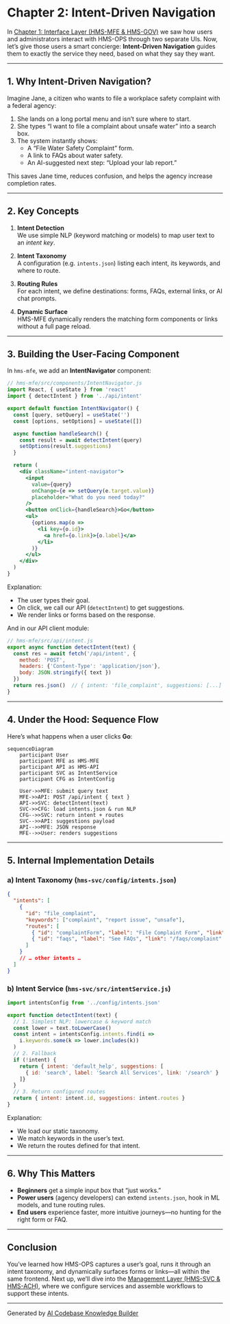 # Chapter 2: Intent-Driven Navigation

In [Chapter 1: Interface Layer (HMS-MFE & HMS-GOV)](01_interface_layer__hms_mfe___hms_gov__.md) we saw how users and administrators interact with HMS-OPS through two separate UIs. Now, let’s give those users a smart concierge: **Intent-Driven Navigation** guides them to exactly the service they need, based on what they say they want.

---

## 1. Why Intent-Driven Navigation?

Imagine Jane, a citizen who wants to file a workplace safety complaint with a federal agency:

1. She lands on a long portal menu and isn’t sure where to start.
2. She types “I want to file a complaint about unsafe water” into a search box.
3. The system instantly shows:
   - A “File Water Safety Complaint” form.
   - A link to FAQs about water safety.
   - An AI-suggested next step: “Upload your lab report.”

This saves Jane time, reduces confusion, and helps the agency increase completion rates.

---

## 2. Key Concepts

1. **Intent Detection**  
   We use simple NLP (keyword matching or models) to map user text to an *intent key*.

2. **Intent Taxonomy**  
   A configuration (e.g. `intents.json`) listing each intent, its keywords, and where to route.

3. **Routing Rules**  
   For each intent, we define destinations: forms, FAQs, external links, or AI chat prompts.

4. **Dynamic Surface**  
   HMS-MFE dynamically renders the matching form components or links without a full page reload.

---

## 3. Building the User-Facing Component

In `hms-mfe`, we add an **IntentNavigator** component:

```jsx
// hms-mfe/src/components/IntentNavigator.js
import React, { useState } from 'react'
import { detectIntent } from '../api/intent'

export default function IntentNavigator() {
  const [query, setQuery] = useState('')
  const [options, setOptions] = useState([])

  async function handleSearch() {
    const result = await detectIntent(query)
    setOptions(result.suggestions)
  }

  return (
    <div className="intent-navigator">
      <input
        value={query}
        onChange={e => setQuery(e.target.value)}
        placeholder="What do you need today?"
      />
      <button onClick={handleSearch}>Go</button>
      <ul>
        {options.map(o =>
          <li key={o.id}>
            <a href={o.link}>{o.label}</a>
          </li>
        )}
      </ul>
    </div>
  )
}
```

Explanation:
- The user types their goal.
- On click, we call our API (`detectIntent`) to get suggestions.
- We render links or forms based on the response.

And in our API client module:

```js
// hms-mfe/src/api/intent.js
export async function detectIntent(text) {
  const res = await fetch('/api/intent', {
    method: 'POST',
    headers: {'Content-Type': 'application/json'},
    body: JSON.stringify({ text })
  })
  return res.json()  // { intent: 'file_complaint', suggestions: [...] }
}
```

---

## 4. Under the Hood: Sequence Flow

Here’s what happens when a user clicks **Go**:

```mermaid
sequenceDiagram
    participant User
    participant MFE as HMS-MFE
    participant API as HMS-API
    participant SVC as IntentService
    participant CFG as IntentConfig

    User->>MFE: submit query text
    MFE->>API: POST /api/intent { text }
    API->>SVC: detectIntent(text)
    SVC->>CFG: load intents.json & run NLP
    CFG-->>SVC: return intent + routes
    SVC-->>API: suggestions payload
    API-->>MFE: JSON response
    MFE-->>User: renders suggestions
```

---

## 5. Internal Implementation Details

### a) Intent Taxonomy (`hms-svc/config/intents.json`)

```json
{
  "intents": [
    {
      "id": "file_complaint",
      "keywords": ["complaint", "report issue", "unsafe"],
      "routes": [
        { "id": "complaintForm", "label": "File Complaint Form", "link": "/forms/complaint" },
        { "id": "faqs", "label": "See FAQs", "link": "/faqs/complaint" }
      ]
    }
    // … other intents …
  ]
}
```

### b) Intent Service (`hms-svc/src/intentService.js`)

```js
import intentsConfig from '../config/intents.json'

export function detectIntent(text) {
  // 1. Simplest NLP: lowercase & keyword match
  const lower = text.toLowerCase()
  const intent = intentsConfig.intents.find(i =>
    i.keywords.some(k => lower.includes(k))
  )
  // 2. Fallback
  if (!intent) {
    return { intent: 'default_help', suggestions: [
      { id: 'search', label: 'Search All Services', link: '/search' }
    ]}
  }
  // 3. Return configured routes
  return { intent: intent.id, suggestions: intent.routes }
}
```

Explanation:
- We load our static taxonomy.
- We match keywords in the user’s text.
- We return the routes defined for that intent.

---

## 6. Why This Matters

- **Beginners** get a simple input box that “just works.”  
- **Power users** (agency developers) can extend `intents.json`, hook in ML models, and tune routing rules.  
- **End users** experience faster, more intuitive journeys—no hunting for the right form or FAQ.

---

## Conclusion

You’ve learned how HMS-OPS captures a user’s goal, runs it through an intent taxonomy, and dynamically surfaces forms or links—all within the same frontend. Next up, we’ll dive into the [Management Layer (HMS-SVC & HMS-ACH)](03_management_layer__hms_svc___hms_ach__.md), where we configure services and assemble workflows to support these intents.

---

Generated by [AI Codebase Knowledge Builder](https://github.com/The-Pocket/Tutorial-Codebase-Knowledge)